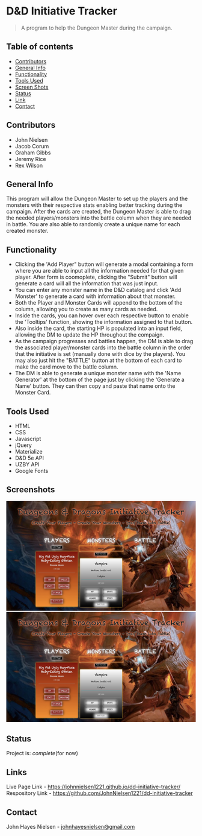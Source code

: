 # D&D Initiative Tracker
>A program to help the Dungeon Master during the campaign.

## Table of contents
* [Contributors](#contributors)
* [General Info](#general-info)
* [Functionality](#functionality)
* [Tools Used](#tools-used)
* [Screen Shots](#screenshots)
* [Status](#status)
* [Link](#link)
* [Contact](#contact)

## Contributors
- John Nielsen
- Jacob Corum
- Graham Gibbs
- Jeremy Rice
- Rex Wilson

## General Info
This program will allow the Dungeon Master to set up the players and the monsters with their respective stats enabling better tracking during the campaign. After the cards are created, the Dungeon Master is able to drag the needed players/monsters into the battle column when they are needed in battle. You are also able to randomly create a unique name for each created monster.

## Functionality
 - Clicking the 'Add Player" button will generate a modal containing a form where you are able to input all the information needed for that given player. After form is coomoplete, clicking the "Submit" button will generate a card will all the information that was just input.
 - You can enter any monster name in the D&D catalog and click 'Add Monster' to generate a card with information about that monster.
 - Both the Player and Monster Cards will append to the bottom of the column, allowing you to create as many cards as needed.
 - Inside the cards, you can hover over each respective button to enable the 'Tooltips' function, showing the information assigned to that button.
 - Also inside the card, the starting HP is populated into an input field, allowing the DM to update the HP throughout the compaign.
 - As the campaign progresses and battles happen, the DM is able to drag the associated player/monster cards into the battle column in the order that the initiative is set (manually done with dice by the players). You may also just hit the "BATTLE" button at the bottom of each card to make the card move to the battle column.
 - The DM is able to generate a unique monster name with the 'Name Generator' at the bottom of the page just by clicking the 'Generate a Name' button. They can then copy and paste that name onto the Monster Card.

## Tools Used
- HTML
- CSS
- Javascript
- jQuery
- Materialize
- D&D 5e API
- UZBY API
- Google Fonts

## Screenshots
![DD Screenshot](assets/images/ddscreenshot1.jpg)
![DD Screenshot](assets/images/ddscreenshot1.jpg)


## Status
Project is: _complete_(for now)

## Links
Live Page Link - https://johnnielsen1221.github.io/dd-initiative-tracker/
Respository Link - https://github.com/JohnNielsen1221/dd-initiative-tracker

## Contact
John Hayes Nielsen - johnhayesnielsen@gmail.com
